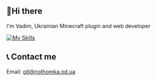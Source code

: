 ## 👋Hi there
I'm Vadim, Ukrainian Minecraft plugin and web developer

[![My Skills](https://skillicons.dev/icons?i=html,css,js,python,java,mongodb,git,photoshop,vscode,cloudflare,docker,figma,raspberrypi,idea,godot,linux&perline=8)](https://skillicons.dev)


## 📞 Contact me
Email: [git@nothomka.od.ua](mailto:git@nothomka.od.ua)
